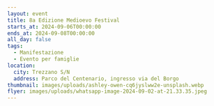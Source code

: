 ```yaml
---
layout: event
title: 8a Edizione Medioevo Festival
starts_at: 2024-09-06T00:00:00
ends_at: 2024-09-08T00:00:00
all_day: false
tags:
  - Manifestazione
  - Evento per famiglie
location:
  city: Trezzano S/N
  address: Parco del Centenario, ingresso via del Borgo
thumbnail: images/uploads/ashley-owen-cq6jyslww2e-unsplash.webp
flyer: images/uploads/whatsapp-image-2024-09-02-at-21.33.35.jpeg
---
```

